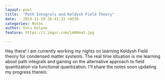 ```yaml
---
layout: post
title:  "Path Integrals and Keldysh Field Theory"
date:   2019-11-29 16:41:33 +0530
categories: Notes
author: Guru Kalyan
feature: https://i.imgur.com/LmN4maY.jpg

---
```


Hey there! I am currently working my nights on learning Keldysh Field theory for condensed matter systems. The real time situation is 
me learning about path integrals and gaining on the alternative approach to field quantization via functional quantization.
I'll share the notes soon updating my progress therein.
